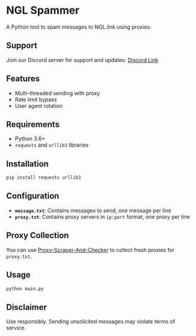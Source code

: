 # NGL Spammer

A Python tool to spam messages to NGL.link using proxies.

## Support

Join our Discord server for support and updates: [Discord Link](https://discord.gg/R7ybdvBSuM)

## Features

- Multi-threaded sending with proxy
- Rate limit bypass
- User agent rotation

## Requirements

- Python 3.6+
- `requests` and `urllib3` libraries

## Installation

```bash
pip install requests urllib3
```

## Configuration

- **`message.txt`**: Contains messages to send, one message per line
- **`proxy.txt`**: Contains proxy servers in `ip:port` format, one proxy per line  

## Proxy Collection

You can use [Proxy-Scraper-And-Checker](https://github.com/iamthebestm85/Proxy-Scraper-And-Checker-) to collect fresh proxies for `proxy.txt`.

## Usage

```bash
python main.py
```

## Disclaimer

Use responsibly. Sending unsolicited messages may violate terms of service.
